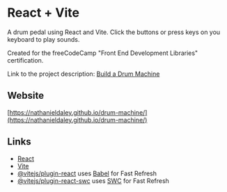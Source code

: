 # React + Vite

A drum pedal using React and Vite.
Click the buttons or press keys on you keyboard to play sounds.

Created for the freeCodeCamp "Front End Development Libraries" certification.

Link to the project description: [Build a Drum Machine](https://www.freecodecamp.org/learn/front-end-development-libraries/front-end-development-libraries-projects/build-a-drum-machine)

## Website

[https://nathanieldaley.github.io/drum-machine/](https://nathanieldaley.github.io/drum-machine/)

## Links

- [React](https://react.dev/)
- [Vite](https://vite.dev/)
- [@vitejs/plugin-react](https://github.com/vitejs/vite-plugin-react/blob/main/packages/plugin-react/README.md) uses [Babel](https://babeljs.io/) for Fast Refresh
- [@vitejs/plugin-react-swc](https://github.com/vitejs/vite-plugin-react-swc) uses [SWC](https://swc.rs/) for Fast Refresh
